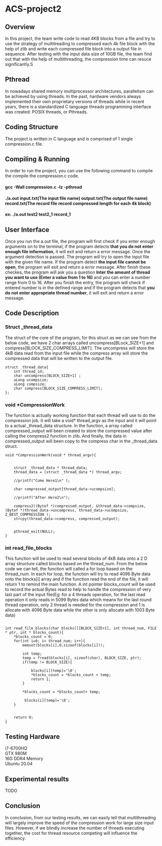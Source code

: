 # ACS-project2
## Overview
In this project, the team write code to read 4KB blocks from a file and try to use the strategy of multitreading to compressed each 4k file block with the help of zlib and write each compressed file block into a output file in sequence. After testing with the input data size of 10GB file, the team find out that with the help of multithreading, the compression time can resuce significantly.S

## Pthread
In nowadays shared memory multiprocessor architectures, parallelism can be achieved by using threads. In the past, hardware vendors always implemented their own proprietary versions of threads while in recent years, there is a standardized C language threads programming interface was created: POSIX threads, or Pthreads.


## Coding Structure
The project is written in C language and is comprised of 1 single compression.c file.

## Compiling & Running

In order to run the project, you can use the following command to compile the compile the compression.c code.
#### gcc -Wall compression.c -lz -pthread
#### ./a.out input.txt(The input file name) output.txt(The output file name) record.txt(The record file record compressed length for each 4k block)
#### ex: ./a.out test2 test2_1 record_1

## User Interface

Once you run the a.out file, the program will first check if you enter enough arguments on to the terminal, if the program detects **that you do not enter enough file information**, it will exit and return a error message. Once the argument detection is passed. The program will try to open the input file with the given file name. If the program detect **the input file cannot be open**, the program will exit and return a error message. After finish these checkes, the program will ask you a question **Inter the amount of thread you want to use (Enter a value from 1 to 16)** and you can enter a number range from 0 to 16. After you finish the entry, the program will check if entered number is in the defined range and if the program detects that **you do not enter appropriate thread number**, it will exit and return a error message.

## Code Description
### Struct   \_thread_data
The struct of the core of the program, for this struct as we can see from the below code, we have 2 char arrays called uncompress[BLock_SIZE+1] and compress[BLOCK_SIZE_COMPRESS_LIMIT]. The uncompress will store the 4kB data read from the input file while the compress array will store the compressed data that will be written to the output file.
```
struct _thread_data{
	int thread_id;
	char uncompress[BLOCK_SIZE+1] ;
	uLong ucompsize;
	uLong compsize;
	char compress[BLOCK_SIZE_COMPRESS_LIMIT];
};

```
### void \*CompressionWork
The function is actually working function that each thread will use to do the compression job. it will take a void* thread_argv as the input and it will point to a actual \_thread_data structure. In the function, a array called compressed_output will been created to store the compressed value after calling the compress2 function in zlib. And finally, the data in compressed_output will been copy to the compress char in the \_thread_data struct.
```
void *CompressionWork(void * thread_argv){


	struct _thread_data * thread_data;
	thread_data = (struct _thread_data *) thread_argv;

	//printf("Come Here1\n" );
			
	char compressed_output[thread_data->ucompsize];

	//printf("After Here2\n");

	compress2((Bytef *)compressed_output, &thread_data->compsize, (Bytef *)thread_data->uncompress, thread_data->ucompsize, Z_BEST_COMPRESSION );
	strcpy(thread_data->compress, compressed_output);


	pthread_exit(NULL);
}

```
### int read_file_blocks
This function will be used to read several blocks of 4kB data onto a 2 D array structure called blocks based on the thread_num. From the below code we can tell, the function will called a for loop based on the thread_num. In each for loop, the function will try to read 4096 Byte data onto the blocks[i] array and if the function read the end of the file, it will return 1 to remind the main function. A int pointer blocks_count will be used to record the actual Bytes read to help to handle the compression of very last part of the input file(Eg: for a 4 threads operation, for the last read operation it only reads in 5099 Bytes data which means for the last round thread operation, only 2 thread is needed for the compression and 1 is allocate with 4096 Byte data while the other is only allocate with 1003 Byte data)
```

int read_file_blocks(char blocks[][BLOCK_SIZE+1], int thread_num, FILE * ptr, int * blocks_count){
	*blocks_count = 0;
	for(int i=0; i< thread_num; i++){
		memset(blocks[i],0,sizeof(blocks[i]));

		int temp;
		temp = fread(blocks[i], sizeof(char), BLOCK_SIZE, ptr);	
		if(temp != BLOCK_SIZE){

			blocks[i][temp]='\0'; 
			*blocks_count = *blocks_count + temp;
			return 1;
		}

		*blocks_count = *blocks_count+ temp;
		
		 blocks[i][temp]='\0'; 
	}


	return 0;
}

```

## Testing Hardware
i7-6700HQ  
GTX 980M  
16G DDR4 Memory  
Ubuntu 20.04


## Experimental results
TODO
## Conclusion
In conclusion, from our testing results, we can easily tell that multithreading will largely improve the speed of the compression work for large size input files. However, if we blindly increase the number of threads executing together, the cost for thread resource competing will influence the efficiency.



